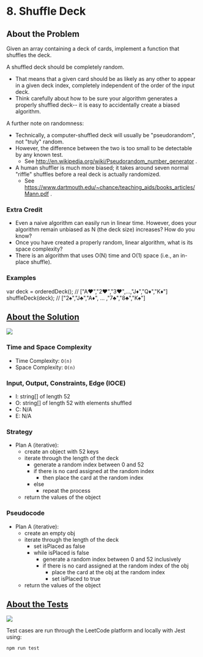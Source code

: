 # 8. Shuffle Deck

## About the Problem

Given an array containing a deck of cards, implement a function that shuffles the deck.

A shuffled deck should be completely random.
  - That means that a given card should be as likely as any other to appear in a given deck index, completely independent of the order of the input deck.
  - Think carefully about how to be sure your algorithm generates a properly shuffled deck-- it is easy to accidentally create a biased algorithm.

 A further note on randomness:
  - Technically, a computer-shuffled deck will usually be "pseudorandom", not "truly" random.
  - However, the difference between the two is too small to be detectable by any known test.
    - See http://en.wikipedia.org/wiki/Pseudorandom_number_generator .
  - A human shuffler is much more biased; it takes around seven normal "riffle" shuffles before a real deck is actually randomized.
    - See https://www.dartmouth.edu/~chance/teaching_aids/books_articles/Mann.pdf .

### Extra Credit
  - Even a naive algorithm can easily run in linear time. However, does your algorithm remain unbiased as N (the deck size) increases? How do you know?
  - Once you have created a properly random, linear algorithm, what is its space complexity?
  - There is an algorithm that uses O(N) time and O(1) space (i.e., an in-place shuffle).

### Examples

var deck = orderedDeck();
// ["A♥","2♥","3♥",...,"J♦","Q♦","K♦"]
shuffleDeck(deck);
// ["2♠","J♣","A♦", ... ,"7♣","8♣","K♠"]

## <a href='./shuffleDeck.js'>About the Solution</a>

<img src='https://img.shields.io/badge/JavaScript-F7DF1E.svg?style=for-the-badge&logo=JavaScript&logoColor=black' />

<!-- Add Time and Space Complexity -->
### Time and Space Complexity
  - Time Complexity: `O(n)`
  - Space Complexity: `O(n)`

### Input, Output, Constraints, Edge (IOCE)

  - I: string[] of length 52
  - O: string[] of length 52 with elements shuffled
  - C: N/A
  - E: N/A

### Strategy
- Plan A (iterative):
  - create an object with 52 keys
  - iterate through the length of the deck
    - generate a random index between 0 and 52
    - if there is no card assigned at the random index
      - then place the card at the random index
    - else
      - repeat the process
  - return the values of the object

### Pseudocode
- Plan A (iterative):
  - create an empty obj
  - iterate through the length of the deck
    - set isPlaced as false
    - while isPlaced is false
      - generate a random index between 0 and 52 inclusively
      - if there is no card assigned at the random index of the obj
        - place the card at the obj at the random index
        - set isPlaced to true
  - return the values of the object

## <a href='./shuffleDeck.test.js'>About the Tests</a>

<img src='https://img.shields.io/badge/Jest-C21325.svg?style=for-the-badge&logo=Jest&logoColor=white' />

Test cases are run through the LeetCode platform and locally with Jest using:
```
npm run test
```